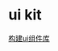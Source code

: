 # ui kit

[构建ui组件库](https://qinzhen001.github.io/2019/03/22/%E6%9E%84%E5%BB%BAui%E7%BB%84%E4%BB%B6%E5%BA%93-myblog/)